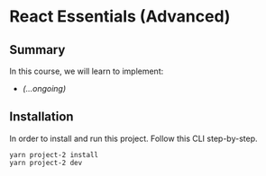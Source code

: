 # React Essentials (Advanced)

## Summary

In this course, we will learn to implement:

- _(...ongoing)_

## Installation

In order to install and run this project. Follow this CLI step-by-step.

```
yarn project-2 install
yarn project-2 dev
```
